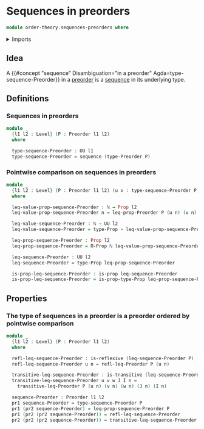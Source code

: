 # Sequences in preorders

```agda
module order-theory.sequences-preorders where
```

<details><summary>Imports</summary>

```agda
open import elementary-number-theory.natural-numbers

open import foundation.binary-relations
open import foundation.dependent-pair-types
open import foundation.function-extensionality
open import foundation.function-types
open import foundation.propositions
open import foundation.sequences
open import foundation.universe-levels

open import order-theory.preorders
```

</details>

## Idea

A
{{#concept "sequence" Disambiguation="in a preorder" Agda=type-sequence-Preorder}}
in a [preorder](order-theory.preorders.md) is a
[sequence](foundation.sequences.md) in its underlying type.

## Definitions

### Sequences in preorders

```agda
module _
  {l1 l2 : Level} (P : Preorder l1 l2)
  where

  type-sequence-Preorder : UU l1
  type-sequence-Preorder = sequence (type-Preorder P)
```

### Pointwise comparison on sequences in preorders

```agda
module _
  {l1 l2 : Level} (P : Preorder l1 l2) (u v : type-sequence-Preorder P)
  where

  leq-value-prop-sequence-Preorder : ℕ → Prop l2
  leq-value-prop-sequence-Preorder n = leq-prop-Preorder P (u n) (v n)

  leq-value-sequence-Preorder : ℕ → UU l2
  leq-value-sequence-Preorder = type-Prop ∘ leq-value-prop-sequence-Preorder

  leq-prop-sequence-Preorder : Prop l2
  leq-prop-sequence-Preorder = Π-Prop ℕ leq-value-prop-sequence-Preorder

  leq-sequence-Preorder : UU l2
  leq-sequence-Preorder = type-Prop leq-prop-sequence-Preorder

  is-prop-leq-sequence-Preorder : is-prop leq-sequence-Preorder
  is-prop-leq-sequence-Preorder = is-prop-type-Prop leq-prop-sequence-Preorder
```

## Properties

### The type of sequences in a preorder is a preorder ordered by pointwise comparison

```agda
module _
  {l1 l2 : Level} (P : Preorder l1 l2)
  where

  refl-leq-sequence-Preorder : is-reflexive (leq-sequence-Preorder P)
  refl-leq-sequence-Preorder u n = refl-leq-Preorder P (u n)

  transitive-leq-sequence-Preorder : is-transitive (leq-sequence-Preorder P)
  transitive-leq-sequence-Preorder u v w J I n =
    transitive-leq-Preorder P (u n) (v n) (w n) (J n) (I n)

  sequence-Preorder : Preorder l1 l2
  pr1 sequence-Preorder = type-sequence-Preorder P
  pr1 (pr2 sequence-Preorder) = leq-prop-sequence-Preorder P
  pr1 (pr2 (pr2 sequence-Preorder)) = refl-leq-sequence-Preorder
  pr2 (pr2 (pr2 sequence-Preorder)) = transitive-leq-sequence-Preorder
```
